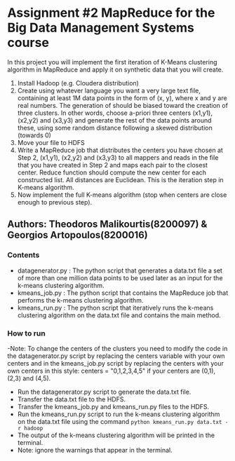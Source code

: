 # Assignment #2 MapReduce for the Big Data Management Systems course

In this project you will implement the first iteration of K-Means clustering algorithm in MapReduce and
apply it on synthetic data that you will create.
1. Install Hadoop (e.g. Cloudera distribution)
2. Create using whatever language you want a very large text file, containing at least 1M data
points in the form of (x, y), where x and y are real numbers. The generation of should be biased
toward the creation of three clusters. In other words, choose a-priori three centers (x1,y1),
(x2,y2) and (x3,y3) and generate the rest of the data points around these, using some random
distance following a skewed distribution (towards 0)
3. Move your file to HDFS
4. Write a MapReduce job that distributes the centers you have chosen at Step 2, (x1,y1), (x2,y2)
and (x3,y3) to all mappers and reads in the file that you have created in Step 2 and maps each
pair to the closest center. Reduce function should compute the new center for each constructed
list. All distances are Euclidean. This is the iteration step in K-means algorithm.
5. Now implement the full K-means algorithm (stop when centers are close enough to previous
step).




## Authors: Theodoros Malikourtis(8200097) & Georgios Artopoulos(8200016)

### Contents

- datagenerator.py : The python script that generates a data.txt file a set of more than one million data points to
be used later as an input for the k-means clustering algorithm.
- kmeans_job.py : The python script that contains the MapReduce job that performs the k-means clustering algorithm.
- kmeans_run.py : The python script that iteratively runs the k-means clustering algorithm on the data.txt file and contains the main method.

### How to run
-Note: To change the centers of the clusters you need to modify the code in the datagenerator.py script by replacing the centers variable with your own centers
and in the kmeans_job.py script by replacing the centers with your own centers in this style: centers = "0,1,2,3,4,5" if your centers
are (0,1), (2,3) and (4,5).

- Run the datagenerator.py script to generate the data.txt file.
- Transfer the data.txt file to the HDFS.
- Transfer the kmeans_job.py and kmeans_run.py files to the HDFS.
- Run the kmeans_run.py script to run the k-means clustering algorithm on the data.txt file using the command
`python kmeans_run.py data.txt -r hadoop`
- The output of the k-means clustering algorithm will be printed in the terminal.
- Note: ignore the warnings that appear in the terminal.
